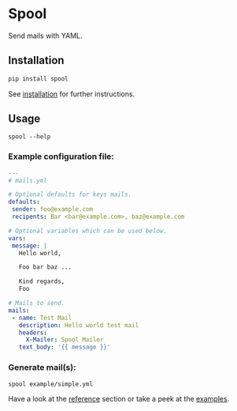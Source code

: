 # Spool

Send mails with YAML.

## Installation

```sh
pip install spool
```

See [installation](installation.md) for further instructions.

## Usage

```
spool --help
```

### Example configuration file:

```yaml
---
# mails.yml

# Optional defaults for keys mails.
defaults:
 sender: foo@example.com
 recipents: Bar <bar@example.com>, baz@example.com

# Optional variables which can be used below.
vars:
 message: |
   Hello world,

   Foo bar baz ...

   Kind regards,
   Foo

# Mails to send.
mails:
 - name: Test Mail
   description: Hello world test mail
   headers:
     X-Mailer: Spool Mailer
   text_body: '{{ message }}'
```

### Generate mail(s):

```sh
spool example/simple.yml
```

Have a look at the [reference](reference.md) section or take a peek at the [examples](examples.md).
